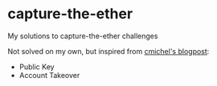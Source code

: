 # capture-the-ether
My solutions to capture-the-ether challenges

Not solved on my own, but inspired from [cmichel's blogpost](https://cmichel.io/capture-the-ether-solutions/):
* Public Key
* Account Takeover
